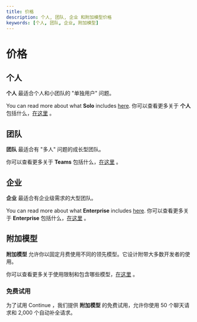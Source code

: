 ```yaml
---
title: 价格
description: 个人, 团队, 企业 和附加模型价格
keywords: [个人, 团队, 企业, 附加模型]
---
```


# 价格

## 个人

**个人** 最适合个人和小团队的 "单独用户" 问题。

You can read more about what **Solo** includes [here](https://hub.continue.dev/pricing).
你可以查看更多关于 **个人** 包括什么，[在这里](https://hub.continue.dev/pricing) 。

## 团队

**团队** 最适合有 "多人" 问题的成长型团队。

你可以查看更多关于 **Teams** 包括什么，[在这里](https://hub.continue.dev/pricing) 。

## 企业

**企业** 最适合有企业级需求的大型团队。

You can read more about what **Enterprise** includes [here](https://hub.continue.dev/pricing).
你可以查看更多关于 **Enterprise** 包括什么，[在这里](https://hub.continue.dev/pricing) 。

## 附加模型

**附加模型** 允许你以固定月费使用不同的领先模型。它设计附带大多数开发者的使用。

你可以查看更多关于使用限制和包含哪些模型，[在这里](https://hub.continue.dev/pricing) 。

### 免费试用

为了试用 Continue ，我们提供 **附加模型** 的免费试用，允许你使用 50 个聊天请求和 2,000 个自动补全请求。
